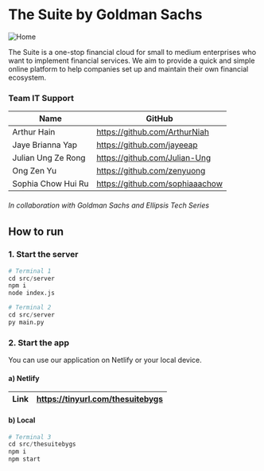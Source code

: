 # The Suite by Goldman Sachs

![Home](https://user-images.githubusercontent.com/89060200/187063743-cfbc06a3-21c7-4646-8978-6fc15a5267cc.png)

The Suite is a one-stop financial cloud for small to medium enterprises who want to implement financial services. We aim to provide a quick and simple online platform to help companies set up and maintain their own financial ecosystem.

### Team IT Support

| Name               | GitHub                          |
| ------------------ | ------------------------------- |
| Arthur Hain        | https://github.com/ArthurNiah   |
| Jaye Brianna Yap   | https://github.com/jayeeap      |
| Julian Ung Ze Rong | https://github.com/Julian-Ung   |
| Ong Zen Yu         | https://github.com/zenyuong     |
| Sophia Chow Hui Ru | https://github.com/sophiaaachow |

###### In collaboration with Goldman Sachs and Ellipsis Tech Series

## How to run

### 1. Start the server

```python
# Terminal 1
cd src/server
npm i
node index.js
```

```python
# Terminal 2
cd src/server
py main.py
```

### 2. Start the app

You can use our application on Netlify or your local device.

#### a) Netlify

| Link | https://tinyurl.com/thesuitebygs |
| ---- | -------------------------------- |

#### b) Local

```python
# Terminal 3
cd src/thesuitebygs
npm i
npm start
```
